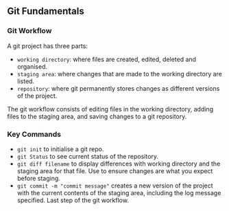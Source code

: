 ## Git Fundamentals

### Git Workflow

A git project has three parts:

* `working directory`: where files are created, edited, deleted and organised.
* `staging area`: where changes that are made to the working directory are listed.
* `repository`: where git permanently stores changes as different versions of the project.

The git workflow consists of editing files in the working directory, adding files to the staging area, and saving changes to a git repository.

### Key Commands

* `git init` to initialise a git repo.
* `git Status` to see current status of the repository.
* `git diff filename` to display differences with working directory and the staging area for that file. Use to ensure changes are what you expect before staging.
* `git commit -m "commit message"` creates a new version of the project with the current contents of the staging area, including the log message specified. Last step of the git workflow.